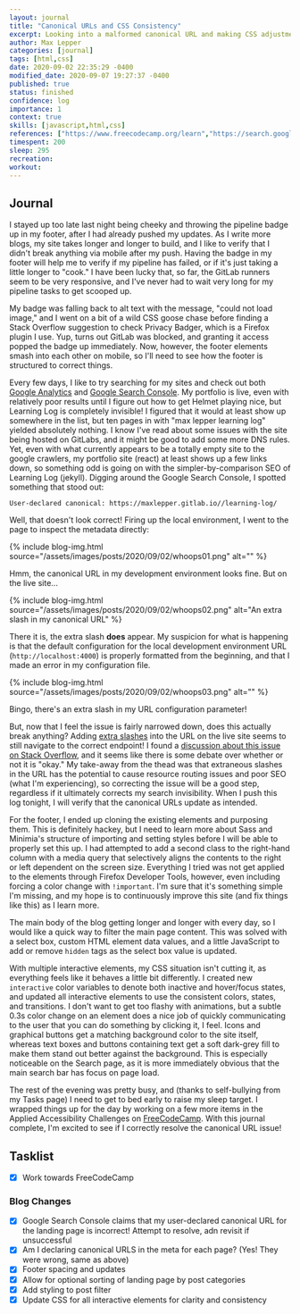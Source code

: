 ```yaml
---
layout: journal
title: "Canonical URLs and CSS Consistency"
excerpt: Looking into a malformed canonical URL and making CSS adjustments to the footer and interactive elements.
author: Max Lepper
categories: [journal]
tags: [html,css]
date: 2020-09-02 22:35:29 -0400
modified_date: 2020-09-07 19:27:37 -0400
published: true
status: finished
confidence: log
importance: 1
context: true
skills: [javascript,html,css]
references: ["https://www.freecodecamp.org/learn","https://search.google.com/search-console/about","https://marketingplatform.google.com/about/analytics/","https://stackoverflow.com/questions/10161177/url-with-multiple-forward-slashes-does-it-break-anything"]
timespent: 200
sleep: 295
recreation:
workout:
---
```


## Journal

I stayed up too late last night being cheeky and throwing the pipeline badge up in my footer, after I had already pushed my updates. As I write more blogs, my site takes longer and longer to build, and I like to verify that I didn't break anything via mobile after my push. Having the badge in my footer will help me to verify if my pipeline has failed, or if it's just taking a little longer to "cook." I have been lucky that, so far, the GitLab runners seem to be very responsive, and I've never had to wait very long for my pipeline tasks to get scooped up.

My badge was falling back to alt text with the message, "could not load image," and I went on a bit of a wild CSS goose chase before finding a Stack Overflow suggestion to check Privacy Badger, which is a Firefox plugin I use. Yup, turns out GitLab was blocked, and granting it access popped the badge up immediately. Now, however, the footer elements smash into each other on mobile, so I'll need to see how the footer is structured to correct things.

Every few days, I like to try searching for my sites and check out both [Google Analytics]({{page.references[2]}}) and [Google Search Console]({{page.references[1]}}). My portfolio is live, even with relatively poor results until I figure out how to get Helmet playing nice, but Learning Log is completely invisible! I figured that it would at least show up somewhere in the list, but ten pages in with "max lepper learning log" yielded absolutely nothing. I know I've read about some issues with the site being hosted on GitLabs, and it might be good to add some more DNS rules. Yet, even with what currently appears to be a totally empty site to the google crawlers, my portfolio site (react) at least shows up a few links down, so something odd is going on with the simpler-by-comparison SEO of Learning Log (jekyll). Digging around the Google Search Console, I spotted something that stood out:

`User-declared canonical: https://maxlepper.gitlab.io//learning-log/`

Well, that doesn't look correct! Firing up the local environment, I went to the page to inspect the metadata directly:

{% include blog-img.html source="/assets/images/posts/2020/09/02/whoops01.png" alt="" %}

Hmm, the canonical URL in my development environment looks fine. But on the live site...

{% include blog-img.html source="/assets/images/posts/2020/09/02/whoops02.png" alt="An extra slash in my canonical URL" %}

There it is, the extra slash **does** appear. My suspicion for what is happening is that the default configuration for the local development environment URL (`http://localhost:4000`) is properly formatted from the beginning, and that I made an error in my configuration file.

{% include blog-img.html source="/assets/images/posts/2020/09/02/whoops03.png" alt="" %}

Bingo, there's an extra slash in my URL configuration parameter!

But, now that I feel the issue is fairly narrowed down, does this actually break anything? Adding [extra slashes](https://maxlepper.gitlab.io////learning-log///////skills/html//) into the URL on the live site seems to still navigate to the correct endpoint! I found a [discussion about this issue on Stack Overflow]({{page.references[3]}}), and it seems like there is some debate over whether or not it is "okay." My take-away from the thead was that extraneous slashes in the URL has the potential to cause resource routing issues and poor SEO (what I'm experiencing), so correcting the issue will be a good step, regardless if it ultimately corrects my search invisibility. When I push this log tonight, I will verify that the canonical URLs update as intended.

For the footer, I ended up cloning the existing elements and purposing them. This is definitely hackey, but I need to learn more about Sass and Minimia's structure of importing and setting styles before I will be able to properly set this up. I had attempted to add a second class to the right-hand column with a media query that selectively aligns the contents to the right or left dependent on the screen size. Everything I tried was not get applied to the elements through Firefox Developer Tools, however, even including forcing a color change with `!important`. I'm sure that it's something simple I'm missing, and my hope is to continuously improve this site (and fix things like this) as I learn more.

The main body of the blog getting longer and longer with every day, so I would like a quick way to filter the main page content. This was solved with a select box, custom HTML element data values, and a little JavaScript to add or remove `hidden` tags as the select box value is updated.

With multiple interactive elements, my CSS situation isn't cutting it, as everything feels like it behaves a little bit differently. I created new `interactive` color variables to denote both inactive and hover/focus states, and updated all interactive elements to use the consistent colors, states, and transitions. I don't want to get too flashy with animations, but a subtle 0.3s color change on an element does a nice job of quickly communicating to the user that you can do something by clicking it, I feel. Icons and graphical buttons get a matching background color to the site itself, whereas text boxes and buttons containing text get a soft dark-grey fill to make them stand out better against the background. This is especially noticeable on the Search page, as it is more immediately obvious that the main search bar has focus on page load.

The rest of the evening was pretty busy, and (thanks to self-bullying from my Tasks page) I need to get to bed early to raise my sleep target. I wrapped things up for the day by working on a few more items in the Applied Accessibility Challenges on [FreeCodeCamp]({{page.references[0]}}). With this journal complete, I'm excited to see if I correctly resolve the canonical URL issue!

## Tasklist

- [x] Work towards FreeCodeCamp

### Blog Changes
- [x] Google Search Console claims that my user-declared canonical URL for the landing page is incorrect! Attempt to resolve, adn revisit if unsuccessful
- [x] Am I declaring canonical URLS in the meta for each page? (Yes! They were wrong, same as above)
- [x] Footer spacing and updates
- [x] Allow for optional sorting of landing page by post categories
- [x] Add styling to post filter
- [x] Update CSS for all interactive elements for clarity and consistency